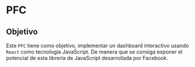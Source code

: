# PFC

## Objetivo

Este `PFC` tiene como objetivo, implementar un dashboard interactivo usando `React` como tecnología JavaScript. De manera que se consiga exponer el potencial de esta librería de JavaScript desarrollada por Facebook.